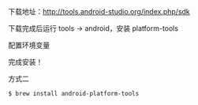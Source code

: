 下载地址：http://tools.android-studio.org/index.php/sdk



下载完成后运行 tools -> android，安装 platform-tools 



配置环境变量



完成安装！



方式二

```bash
$ brew install android-platform-tools
```

